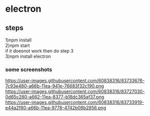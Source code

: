 # electron
## steps</br> 
1)npm install </br>
2)npm start </br>
if it doesnot work then do step 3</br>
3)npm install electron</br>
### some screenshots</br>
https://user-images.githubusercontent.com/60838316/83733676-7c93e480-a66b-11ea-941e-76683f32c190.png </br>
https://user-images.githubusercontent.com/60838316/83727030-0d65c280-a662-11ea-8377-b18dc365af37.png </br>
https://user-images.githubusercontent.com/60838316/83733919-e44a2f80-a66b-11ea-9778-4742b08b2856.png </br>
